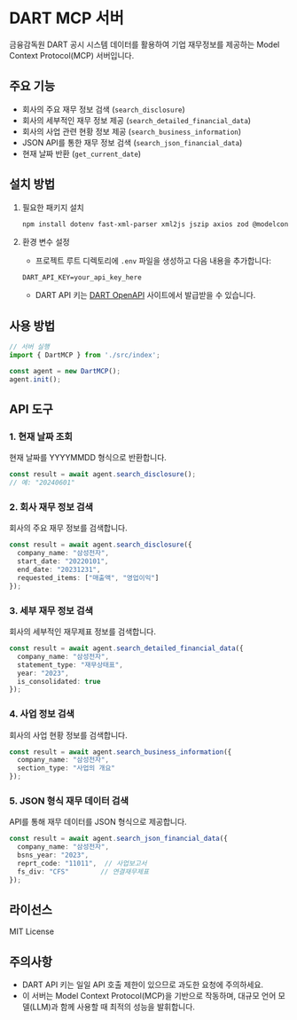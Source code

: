 # DART MCP 서버

금융감독원 DART 공시 시스템 데이터를 활용하여 기업 재무정보를 제공하는 Model Context Protocol(MCP) 서버입니다.

## 주요 기능

- 회사의 주요 재무 정보 검색 (`search_disclosure`)
- 회사의 세부적인 재무 정보 제공 (`search_detailed_financial_data`)
- 회사의 사업 관련 현황 정보 제공 (`search_business_information`)
- JSON API를 통한 재무 정보 검색 (`search_json_financial_data`)
- 현재 날짜 반환 (`get_current_date`)

## 설치 방법

1. 필요한 패키지 설치
   ```bash
   npm install dotenv fast-xml-parser xml2js jszip axios zod @modelcontextprotocol/sdk
   ```

2. 환경 변수 설정
   - 프로젝트 루트 디렉토리에 `.env` 파일을 생성하고 다음 내용을 추가합니다:
   ```
   DART_API_KEY=your_api_key_here
   ```
   - DART API 키는 [DART OpenAPI](https://opendart.fss.or.kr) 사이트에서 발급받을 수 있습니다.

## 사용 방법

```typescript
// 서버 실행
import { DartMCP } from './src/index';

const agent = new DartMCP();
agent.init();
```

## API 도구

### 1. 현재 날짜 조회

현재 날짜를 YYYYMMDD 형식으로 반환합니다.

```typescript
const result = await agent.search_disclosure();
// 예: "20240601"
```

### 2. 회사 재무 정보 검색

회사의 주요 재무 정보를 검색합니다.

```typescript
const result = await agent.search_disclosure({
  company_name: "삼성전자",
  start_date: "20220101",
  end_date: "20231231",
  requested_items: ["매출액", "영업이익"]
});
```

### 3. 세부 재무 정보 검색

회사의 세부적인 재무제표 정보를 검색합니다.

```typescript
const result = await agent.search_detailed_financial_data({
  company_name: "삼성전자",
  statement_type: "재무상태표",
  year: "2023",
  is_consolidated: true
});
```

### 4. 사업 정보 검색

회사의 사업 현황 정보를 검색합니다.

```typescript
const result = await agent.search_business_information({
  company_name: "삼성전자",
  section_type: "사업의 개요"
});
```

### 5. JSON 형식 재무 데이터 검색

API를 통해 재무 데이터를 JSON 형식으로 제공합니다.

```typescript
const result = await agent.search_json_financial_data({
  company_name: "삼성전자",
  bsns_year: "2023",
  reprt_code: "11011",  // 사업보고서
  fs_div: "CFS"        // 연결재무제표
});
```

## 라이선스

MIT License

## 주의사항

- DART API 키는 일일 API 호출 제한이 있으므로 과도한 요청에 주의하세요.
- 이 서버는 Model Context Protocol(MCP)을 기반으로 작동하며, 대규모 언어 모델(LLM)과 함께 사용할 때 최적의 성능을 발휘합니다.
